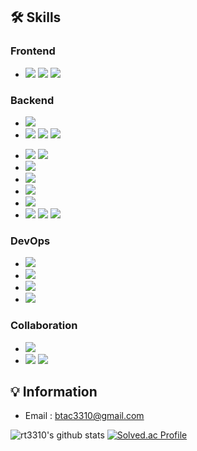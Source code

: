 ## 🛠 Skills
### Frontend
- <img src="https://img.shields.io/badge/HTML-E34F26?style=flat-square&logo=html5&logoColor=white"/></a>
<img src="https://img.shields.io/badge/CSS-1572B6?style=flat-square&logo=css3&logoColor=white"/></a> 
<img src="https://img.shields.io/badge/Javascript-ffb13b?style=flat-square&logo=javascript&logoColor=black"/></a>
<!-- <img src="https://img.shields.io/badge/React-61DAFB?style=flat-square&logo=React&logoColor=black"/></a>-->

### Backend
- <img src="https://img.shields.io/badge/Java-007396?style=flat-square&logo=Java&logoColor=white"/></a>
- <img src="https://img.shields.io/badge/Spring-6DB33F?style=flat-square&logo=Spring&logoColor=white"/></a>
<img src="https://img.shields.io/badge/SpringBoot-6DB33F?style=flat-square&logo=SpringBoot&logoColor=white"/></a>
<img src="https://img.shields.io/badge/SpringSecurity-6DB33F?style=flat-square&logo=SpringSecurity&logoColor=white"/></a>
<!--<img src="https://img.shields.io/badge/SpringBatch-6DB33F?style=flat-square&logo=Spring&logoColor=white"/></a>-->
- <img src="https://img.shields.io/badge/JPA-007396?style=flat-square&logo=Java&logoColor=white"/></a>
<img src="https://img.shields.io/badge/Querydsl-007396?style=flat-square&logo=Java&logoColor=white"/></a>
- <img src="https://img.shields.io/badge/JUnit5-25A162?style=flat-square&logo=JUnit5&logoColor=white"/></a>
- <img src="https://img.shields.io/badge/Gradle-02303A?style=flat-square&logo=Gradle&logoColor=white"/></a>
- <img src="https://img.shields.io/badge/Tomcat-F8DC75?style=flat-square&logo=ApacheTomcat&logoColor=black"/></a>
- <img src="https://img.shields.io/badge/MySQL-4479A1?style=flat-square&logo=MySQL&logoColor=white"/></a>
- <img src="https://img.shields.io/badge/Eclipse-2C2255?style=flat-square&logo=EclipseIDE&logoColor=white"/></a>
<img src="https://img.shields.io/badge/IntelliJ-000000?style=flat-square&logo=IntelliJIDEA&logoColor=white"/></a>
<img src="https://img.shields.io/badge/VSCode-007ACC?style=flat-square&logo=VisualStudioCode&logoColor=white"/></a>

### DevOps
- <img src="https://img.shields.io/badge/NGINX-009639?style=flat-square&logo=NGINX&logoColor=white"/></a>
- <img src="https://img.shields.io/badge/Jenkins-D24939?style=flat-square&logo=Jenkins&logoColor=white"/></a>
- <img src="https://img.shields.io/badge/Docker-2496ED?style=flat-square&logo=Docker&logoColor=white"/></a>
- <img src="https://img.shields.io/badge/AWS-232F3E?style=flat-square&logo=AmazonAWS&logoColor=white"/></a>

### Collaboration
- <img src="https://img.shields.io/badge/Jira-0052CC?style=flat-square&logo=Jira&logoColor=white"/></a>
- <img src="https://img.shields.io/badge/Slack-4A154B?style=flat-square&logo=Slack&logoColor=white"/></a>
<img src="https://img.shields.io/badge/Notion-000000?style=flat-square&logo=Notion&logoColor=white"/></a>


## 💡 Information
- Email : btac3310@gmail.com

![rt3310's github stats](https://github-readme-stats.vercel.app/api?username=rt3310&show_icons=true&theme=merko)
[![Solved.ac Profile](http://mazassumnida.wtf/api/v2/generate_badge?boj=rt3310)](https://solved.ac/rt3310)
